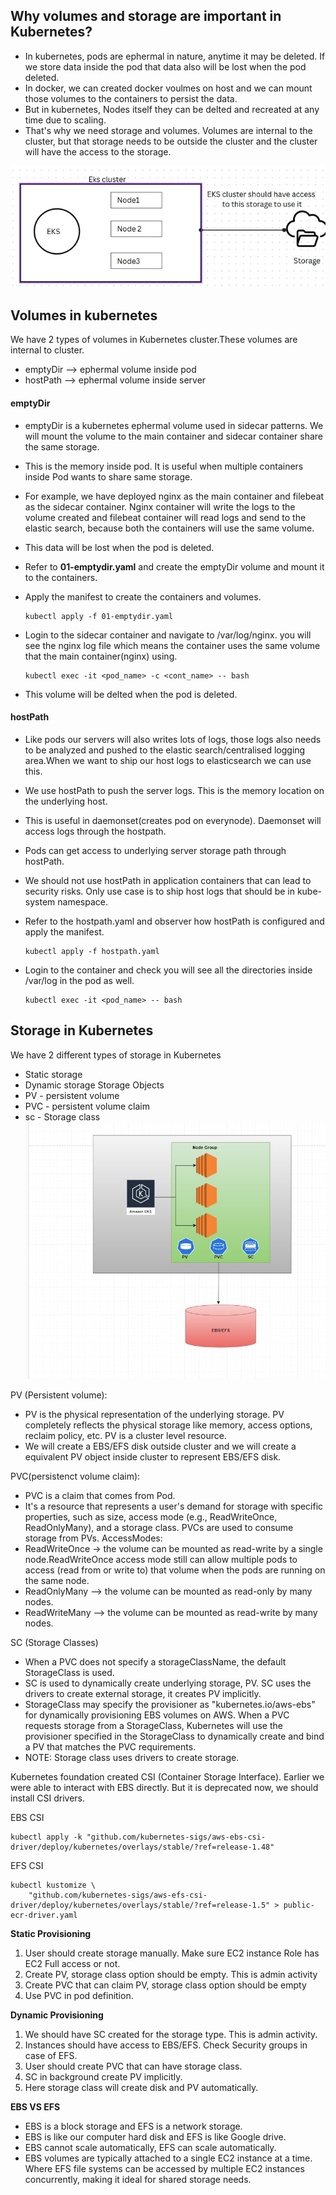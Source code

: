 ## Why volumes and storage are important in Kubernetes?
* In kubernetes, pods are ephermal in nature, anytime it may be deleted. If we store data inside the pod that data also will be lost when the pod deleted.
* In docker, we can created docker voulmes on host and we can mount those volumes to the containers to persist the data.
* But in kubernetes, Nodes itself they can be delted and recreated at any time due to scaling.
* That's why we need storage and volumes. Volumes are internal to the cluster, but that storage needs to be outside the cluster and the cluster will have the access to the storage.

![storage](storage1.jpg)

## Volumes in kubernetes

We have 2 types of volumes in Kubernetes cluster.These volumes are internal to cluster.
* emptyDir --> ephermal volume inside pod
* hostPath --> ephermal volume inside server
#### emptyDir
* emptyDir is a kubernetes ephermal volume used in sidecar patterns. We will mount the volume to the main container and sidecar container share the same storage. 
* This is the memory inside pod. It is useful when multiple containers inside Pod wants to share same storage.

* For example, we have deployed nginx as the main container and filebeat as the sidecar container. Nginx container will write the logs to the volume created and filebeat container will read logs and send to the elastic search, because both the containers will use the same volume.

* This data will be lost when the pod is deleted.
* Refer to **01-emptydir.yaml** and create the emptyDir volume and mount it to the containers.
* Apply the manifest to create the containers and volumes.
  ```
  kubectl apply -f 01-emptydir.yaml
  ```
* Login to the sidecar container and navigate to /var/log/nginx. you will see the nginx log file which means the container uses the same volume that the main container(nginx) using.
  ```
  kubectl exec -it <pod_name> -c <cont_name> -- bash
  ```
* This volume will be delted when the pod is deleted.

#### hostPath

* Like pods our servers will also writes lots of logs, those logs also needs to be analyzed and pushed to the elastic search/centralised logging area.When we want to ship our host logs to elasticsearch we can use this.
* We use hostPath to push the server logs. This is the memory location on the underlying host.
* This is useful in daemonset(creates pod on everynode). Daemonset will access logs through the hostpath.
* Pods can get access to underlying server storage path through hostPath.
* We should not use hostPath in application containers that can lead to security risks. Only use case is to ship host logs that should be in kube-system namespace.

* Refer to the hostpath.yaml and observer how hostPath is configured and apply the manifest.
  ```
  kubectl apply -f hostpath.yaml
  ```
* Login to the container and check you will see all the directories inside /var/log in the pod as well.
  ```
  kubectl exec -it <pod_name> -- bash
  ```

## Storage in Kubernetes

We have 2 different types of storage in Kubernetes
* Static storage
* Dynamic storage
Storage Objects
* PV - persistent volume
* PVC - persistent volume claim
* sc - Storage class
  ![storage](storage.jpg)

PV (Persistent volume):
* PV is the physical representation of the underlying storage.  PV completely reflects the physical storage like memory, access options, reclaim policy, etc. PV is a cluster level resource.
* We will create a EBS/EFS disk outside cluster and we will create a equivalent PV object inside cluster to represent EBS/EFS disk.

PVC(persistenct volume claim):
* PVC is a claim that comes from Pod. 
* It's a resource that represents a user's demand for storage with specific properties, such as size, access mode (e.g., ReadWriteOnce, ReadOnlyMany), and a storage class. PVCs are used to consume storage from PVs.
AccessModes:
* ReadWriteOnce -> the volume can be mounted as read-write by a single node.ReadWriteOnce access mode still can allow multiple pods to access (read from or write to) that volume when the pods are running on the same node.
* ReadOnlyMany --> the volume can be mounted as read-only by many nodes.
* ReadWriteMany --> the volume can be mounted as read-write by many nodes.

SC (Storage Classes)
* When a PVC does not specify a storageClassName, the default StorageClass is used.
* SC is used to dynamically create underlying storage, PV. SC uses the drivers to create external storage, it creates PV implicitly.
* StorageClass may specify the provisioner as "kubernetes.io/aws-ebs" for dynamically provisioning EBS volumes on AWS. When a PVC requests storage from a StorageClass, Kubernetes will use the provisioner specified in the StorageClass to dynamically create and bind a PV that matches the PVC requirements.
* NOTE: Storage class uses drivers to create storage.

Kubernetes foundation created CSI (Container Storage Interface). Earlier we were able to interact with EBS directly. But it is deprecated now, we should install CSI drivers.

EBS CSI
```
kubectl apply -k "github.com/kubernetes-sigs/aws-ebs-csi-driver/deploy/kubernetes/overlays/stable/?ref=release-1.48"
```

EFS CSI
```
kubectl kustomize \
    "github.com/kubernetes-sigs/aws-efs-csi-driver/deploy/kubernetes/overlays/stable/?ref=release-1.5" > public-ecr-driver.yaml
```
**Static Provisioning**
1. User should create storage manually. Make sure EC2 instance Role has EC2 Full access or not.
2. Create PV, storage class option should be empty. This is admin activity
3. Create PVC that can claim PV, storage class option should be empty
4. Use PVC in pod definition.

**Dynamic Provisioning**
1. We should have SC created for the storage type. This is admin activity.
2. Instances should have access to EBS/EFS. Check Security groups in case of EFS.
3. User should create PVC that can have storage class.
4. SC in background create PV implicitly.
5. Here storage class will create disk and PV automatically.

**EBS VS EFS**
* EBS is a block storage and EFS is a network storage.
* EBS is like our computer hard disk and EFS is like Google drive.
* EBS cannot scale automatically, EFS can scale automatically.
* EBS volumes are typically attached to a single EC2 instance at a time. Where EFS file systems can be accessed by multiple EC2 instances concurrently, making it ideal for shared storage needs.
  


